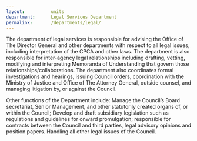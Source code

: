 ```yaml
---
layout:          units
department:      Legal Services Department
permalink:       /departments/legal/
---
```

The department of legal services is responsible for advising the Office of The Director General and other departments with respect to all legal issues, including interpretation of the CPCA and other laws. The department is also responsible for inter-agency legal relationships including drafting, vetting, modifying and interpreting Memoranda of Understanding that govern those relationships/collaborations. The department also coordinates formal investigations and hearings, issuing Council orders, coordination with the Ministry of Justice and Office of The Attorney General, outside counsel, and managing litigation by, or against the Council.

Other functions of the Department include:
Manage the Council’s Board secretariat, Senior Management, and other statutorily created organs of, or within the Council;
Develop and draft subsidiary legislation such as regulations and guidelines for onward promulgation; responsible for contracts between the Council and third parties, legal advisory opinions and position papers.
Handling all other legal issues of the Council.